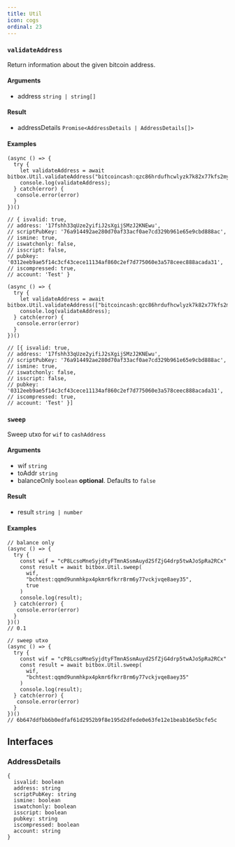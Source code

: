 ```yaml
---
title: Util
icon: cogs
ordinal: 23
---
```


### `validateAddress`

Return information about the given bitcoin address.

#### Arguments

- address `string | string[]`

#### Result

- addressDetails `Promise<AddressDetails | AddressDetails[]>`

#### Examples

    (async () => {
      try {
        let validateAddress = await bitbox.Util.validateAddress("bitcoincash:qzc86hrdufhcwlyzk7k82x77kfs2myekn57nv9cw5f");
        console.log(validateAddress);
      } catch(error) {
       console.error(error)
      }
    })()

    // { isvalid: true,
    // address: '17fshh33qUze2yifiJ2sXgijSMzJ2KNEwu',
    // scriptPubKey: '76a914492ae280d70af33acf0ae7cd329b961e65e9cbd888ac',
    // ismine: true,
    // iswatchonly: false,
    // isscript: false,
    // pubkey: '0312eeb9ae5f14c3cf43cece11134af860c2ef7d775060e3a578ceec888acada31',
    // iscompressed: true,
    // account: 'Test' }

    (async () => {
      try {
        let validateAddress = await bitbox.Util.validateAddress(["bitcoincash:qzc86hrdufhcwlyzk7k82x77kfs2myekn57nv9cw5f"]);
        console.log(validateAddress);
      } catch(error) {
       console.error(error)
      }
    })()

    // [{ isvalid: true,
    // address: '17fshh33qUze2yifiJ2sXgijSMzJ2KNEwu',
    // scriptPubKey: '76a914492ae280d70af33acf0ae7cd329b961e65e9cbd888ac',
    // ismine: true,
    // iswatchonly: false,
    // isscript: false,
    // pubkey: '0312eeb9ae5f14c3cf43cece11134af860c2ef7d775060e3a578ceec888acada31',
    // iscompressed: true,
    // account: 'Test' }]

### `sweep`

Sweep utxo for `wif` to `cashAddress`

#### Arguments

- wif `string`
- toAddr `string`
- balanceOnly `boolean` **optional**. Defaults to `false`

#### Result

- result `string | number`

#### Examples

    // balance only
    (async () => {
      try {
        const wif = "cP8LcsoMneSyjdtyFTmnASsmAuyd2SfZjG4drp5twAJoSpRa2RCx"
        const result = await bitbox.Util.sweep(
          wif,
          "bchtest:qqmd9unmhkpx4pkmr6fkrr8rm6y77vckjvqe8aey35",
          true
        )
        console.log(result);
      } catch(error) {
       console.error(error)
      }
    })()
    // 0.1

    // sweep utxo
    (async () => {
      try {
        const wif = "cP8LcsoMneSyjdtyFTmnASsmAuyd2SfZjG4drp5twAJoSpRa2RCx"
        const result = await bitbox.Util.sweep(
          wif,
          "bchtest:qqmd9unmhkpx4pkmr6fkrr8rm6y77vckjvqe8aey35"
        )
        console.log(result);
      } catch(error) {
       console.error(error)
      }
    })()
    // 6b647ddfbb6b0edfaf61d2952b9f8e195d2dfede0e63fe12e1beab16e5bcfe5c

## Interfaces

### AddressDetails

    {
      isvalid: boolean
      address: string
      scriptPubKey: string
      ismine: boolean
      iswatchonly: boolean
      isscript: boolean
      pubkey: string
      iscompressed: boolean
      account: string
    }
